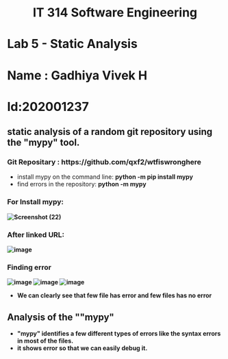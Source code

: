 <center><h1> IT 314 Software Engineering</h1></center>
<h1> Lab 5 - Static Analysis</h1>
<h1> Name : Gadhiya Vivek H</h1>
<h1> Id:202001237</h1>

<h2>  static analysis of a random git repository using the "mypy" tool.</h2>
<h3> Git Repositary : https://github.com/qxf2/wtfiswronghere</h3>
<ul>
  <li>  install mypy on the command line: <b>python -m pip install mypy</b></li>
  <li>  find errors in the repository: <b>python -m mypy <file_path></li>
</ul>

 ### For Install mypy: 
 ![Screenshot (22)](https://user-images.githubusercontent.com/124346858/227484331-c52204c6-6cf6-4ae8-93a4-b5a3e54f7e20.png)
 
 ### After linked URL:
 ![image](https://user-images.githubusercontent.com/124346858/227486124-0700753d-b905-451d-a981-e33377c76c14.png)

 ### Finding error
 ![image](https://user-images.githubusercontent.com/124346858/227488416-0ae163e4-bb89-41fa-ab9a-8226948a3e8b.png)
 ![image](https://user-images.githubusercontent.com/124346858/227489929-a469911e-af48-4921-b1b9-9597432aff6b.png)
 ![image](https://user-images.githubusercontent.com/124346858/227491651-4b15cc91-f699-43c4-81a6-b9e79ff1b7b5.png)
 

<ul>
  <li> We can clearly see that few file has error and few files has no error
</ul> 

<h2>Analysis of the ""mypy"</h2>
<ul>
 <li> "mypy" identifies a few different types of errors like the syntax errors in most of the files.</li>
 <li> it shows error so that we can easily debug it.</li>
</ul>
